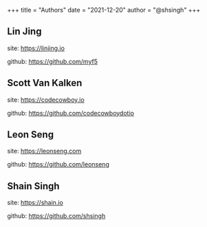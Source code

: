 +++
title = "Authors"
date = "2021-12-20"
author = "@shsingh"
+++


## Lin Jing
site: https://linjing.io

github: https://github.com/myf5

## Scott Van Kalken
site: https://codecowboy.io

github: https://github.com/codecowboydotio

## Leon Seng
site: https://leonseng.com

github: https://github.com/leonseng

## Shain Singh 
site: https://shain.io

github: https://github.com/shsingh